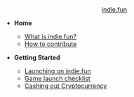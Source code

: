 <!-- docs/_sidebar.md -->

<center>
<a href="https://indie.fun">
  indie.fun
</a>
</center>

- **Home**

  - [What is indie.fun?](/)
  - [How to contribute](how-to-contribute.md)

- **Getting Started**

  - [Launching on indie.fun](/intro/launch.md)
  - [Game launch checklist](/intro/launchlist.md)
  - [Cashing out Cryptocurrency](/intro/cashout.md)

<!-- markdownlint-disable-next-line MD041 -->